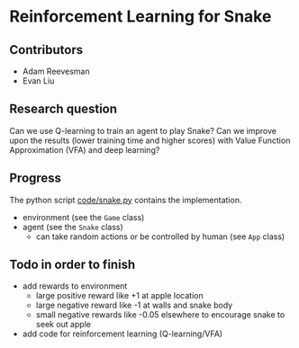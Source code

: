 # Reinforcement Learning for Snake

## Contributors

- Adam Reevesman
- Evan Liu

## Research question

Can we use Q-learning to train an agent to play Snake? Can we improve upon the results (lower training time and higher scores) with Value Function Approximation (VFA) and deep learning?

## Progress

The python script [code/snake.py](code/snake.py) contains the implementation.
- environment (see the `Game` class)
- agent (see the `Snake` class)
  - can take random actions or be controlled by human (see `App` class)

## Todo in order to finish
- add rewards to environment
  - large positive reward like +1 at apple location
  - large negative reward like -1 at walls and snake body
  - small negative rewards like -0.05 elsewhere to encourage snake to seek out apple
- add code for reinforcement learning (Q-learning/VFA)
